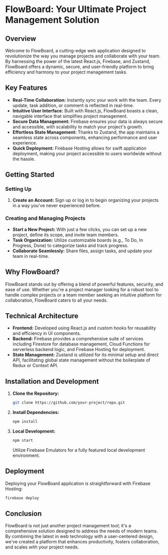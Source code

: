 
# FlowBoard: Your Ultimate Project Management Solution

## Overview

Welcome to FlowBoard, a cutting-edge web application designed to revolutionize the way you manage projects and collaborate with your team. By harnessing the power of the latest React.js, Firebase, and Zustand, FlowBoard offers a dynamic, secure, and user-friendly platform to bring efficiency and harmony to your project management tasks.

## Key Features

- **Real-Time Collaboration:** Instantly sync your work with the team. Every update, task addition, or comment is reflected in real-time.
- **Intuitive User Interface:** Built with React.js, FlowBoard boasts a clean, navigable interface that simplifies project management.
- **Secure Data Management:** Firebase ensures your data is always secure and accessible, with scalability to match your project's growth.
- **Effortless State Management:** Thanks to Zustand, the app maintains a seamless state across components, enhancing performance and user experience.
- **Quick Deployment:** Firebase Hosting allows for swift application deployment, making your project accessible to users worldwide without the hassle.

## Getting Started

### Setting Up
1. **Create an Account:** Sign up or log in to begin organizing your projects in a way you've never experienced before.

### Creating and Managing Projects

- **Start a New Project:** With just a few clicks, you can set up a new project, define its scope, and invite team members.
- **Task Organization:** Utilize customizable boards (e.g., To Do, In Progress, Done) to categorize tasks and track progress.
- **Collaborate Seamlessly:** Share files, assign tasks, and update your team in real-time.

## Why FlowBoard?

FlowBoard stands out by offering a blend of powerful features, security, and ease of use. Whether you're a project manager looking for a robust tool to handle complex projects or a team member seeking an intuitive platform for collaboration, FlowBoard caters to all your needs.

## Technical Architecture

- **Frontend:** Developed using React.js and custom hooks for reusability and efficiency in UI components.
- **Backend:** Firebase provides a comprehensive suite of services including Firestore for database management, Cloud Functions for serverless backend logic, and Firebase Hosting for deployment.
- **State Management:** Zustand is utilized for its minimal setup and direct API, facilitating global state management without the boilerplate of Redux or Context API.

## Installation and Development

1. **Clone the Repository:**
   ```bash
   git clone https://github.com/your-project/repo.git
   ```
2. **Install Dependencies:**
   ```bash
   npm install
   ```
3. **Local Development:**
   ```bash
   npm start
   ```
   Utilize Firebase Emulators for a fully featured local development environment.

## Deployment

Deploying your FlowBoard application is straightforward with Firebase Hosting:
```bash
firebase deploy
```


## Conclusion

FlowBoard is not just another project management tool; it's a comprehensive solution designed to address the needs of modern teams. By combining the latest in web technology with a user-centered design, we've created a platform that enhances productivity, fosters collaboration, and scales with your project needs.

